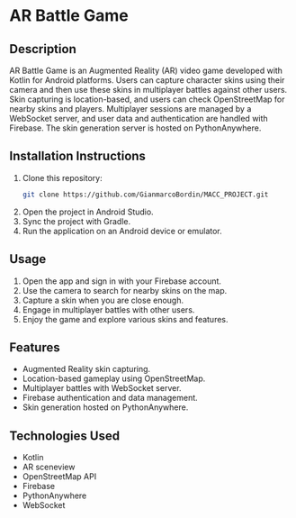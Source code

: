 # AR Battle Game

## Description

AR Battle Game is an Augmented Reality (AR) video game developed with Kotlin for Android platforms. Users can capture character skins using their camera and then use these skins in multiplayer battles against other users. Skin capturing is location-based, and users can check OpenStreetMap for nearby skins and players. Multiplayer sessions are managed by a WebSocket server, and user data and authentication are handled with Firebase. The skin generation server is hosted on PythonAnywhere.

## Installation Instructions

1. Clone this repository:
    ```bash
    git clone https://github.com/GianmarcoBordin/MACC_PROJECT.git
    ```
2. Open the project in Android Studio.
3. Sync the project with Gradle.
4. Run the application on an Android device or emulator.

## Usage

1. Open the app and sign in with your Firebase account.
2. Use the camera to search for nearby skins on the map.
3. Capture a skin when you are close enough.
4. Engage in multiplayer battles with other users.
5. Enjoy the game and explore various skins and features.

## Features

- Augmented Reality skin capturing.
- Location-based gameplay using OpenStreetMap.
- Multiplayer battles with WebSocket server.
- Firebase authentication and data management.
- Skin generation hosted on PythonAnywhere.

## Technologies Used

- Kotlin
- AR sceneview
- OpenStreetMap API
- Firebase
- PythonAnywhere
- WebSocket
